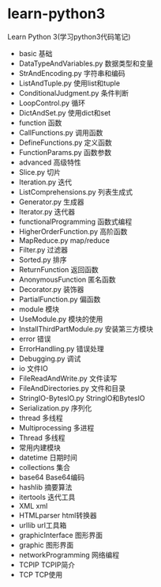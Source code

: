 # learn-python3
Learn Python 3(学习python3代码笔记)

- basic 基础
 - DataTypeAndVariables.py 数据类型和变量
 - StrAndEncoding.py 字符串和编码
 - ListAndTuple.py 使用list和tuple
 - ConditionalJudgment.py 条件判断
 - LoopControl.py 循环
 - DictAndSet.py 使用dict和set
- function 函数
 - CallFunctions.py 调用函数
 - DefineFunctions.py 定义函数
 - FunctionParams.py 函数参数
- advanced 高级特性
 - Slice.py 切片
 - Iteration.py 迭代
 - ListComprehensions.py 列表生成式
 - Generator.py 生成器
 - Iterator.py 迭代器
- functionalProgramming 函数式编程
 - HigherOrderFunction.py 高阶函数
 - MapReduce.py map/reduce
 - Filter.py 过滤器
 - Sorted.py 排序
 - ReturnFunction 返回函数
 - AnonymousFunction 匿名函数
 - Decorator.py 装饰器
 - PartialFunction.py 偏函数
- module 模块
 - UseModule.py 模块的使用
 - InstallThirdPartModule.py 安装第三方模块
- error 错误
 - ErrorHandling.py 错误处理
 - Debugging.py 调试
- io 文件IO
 - FileReadAndWrite.py 文件读写
 - FileAndDirectories.py 文件和目录
 - StringIO-BytesIO.py StringIO和BytesIO
 - Serialization.py 序列化
- thread 多线程
 - Multiprocessing 多进程
 - Thread 多线程
- 常用内建模块
 - datetime 日期时间
 - collections 集合
 - base64 Base64编码
 - hashlib 摘要算法
 - itertools 迭代工具
 - XML xml
 - HTMLparser html转换器
 - urllib url工具箱
- graphicInterface 图形界面
 - graphic 图形界面
- networkProgramming 网络编程
 - TCPIP TCPIP简介
 - TCP TCP使用
